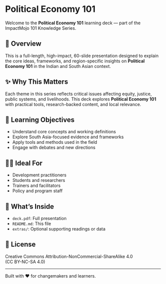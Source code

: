 # Political Economy 101

Welcome to the **Political Economy 101** learning deck — part of the ImpactMojo 101 Knowledge Series.

## 📘 Overview
This is a full-length, high-impact, 60-slide presentation designed to explain the core ideas, frameworks, and region-specific insights on **Political Economy 101** in the Indian and South Asian context.

## ✨ Why This Matters
Each theme in this series reflects critical issues affecting equity, justice, public systems, and livelihoods. This deck explores **Political Economy 101** with practical tools, research-backed content, and local relevance.

## 🎯 Learning Objectives
- Understand core concepts and working definitions
- Explore South Asia-focused evidence and frameworks
- Apply tools and methods used in the field
- Engage with debates and new directions

## 🧑‍🏫 Ideal For
- Development practitioners
- Students and researchers
- Trainers and facilitators
- Policy and program staff

## 📁 What’s Inside
- `deck.pdf`: Full presentation
- `README.md`: This file
- `extras/`: Optional supporting readings or data

## 🪪 License
Creative Commons Attribution-NonCommercial-ShareAlike 4.0  
(CC BY-NC-SA 4.0)

---
Built with ❤️ for changemakers and learners.

